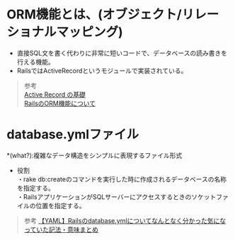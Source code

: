 # ORM機能とは、(オブジェクト/リレーショナルマッピング)  
* 直接SQL文を書く代わりに非常に短いコードで、データベースの読み書きを行える機能。  
* RailsではActiveRecordというモジュールで実装されている。  
> 参考  
[Active Record の基礎](https://railsguides.jp/active_record_basics.html)  
[RailsのORM機能について](https://qiita.com/okamoto_ryo/items/54d6a3b5d879aeee5b39)  
# database.ymlファイル  
*(what?):複雑なデータ構造をシンプルに表現するファイル形式  
* 役割  
・rake db:createのコマンドを実行した時に作成されるデータベースの名称を指定する。  
・RailsアプリケーションがSQLサーバーにアクセスするときのソケットファイルの位置を指定する。  

> 参考
[【YAML】Railsのdatabase.ymlについてなんとなく分かった気になっていた記法・意味まとめ](https://qiita.com/terufumi1122/items/b5678bae891ba9cf1e57)
